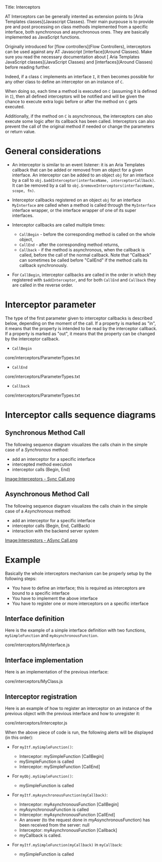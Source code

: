 Title: Interceptors



AT Interceptors can be generally intented as extension points to [Aria Templates classes](Javascript Classes). Their main purpouse is to provide pre and post processing on class methods implemented from a specific interface, both synchronous and asynchronous ones. They are basically implemented as JavaScript functions.

Originally introduced for [flow controllers](Flow Controllers), interceptors can be used against any AT Javascript [interface](Around Classes). Make sure you read the necessary documentation about [ Aria Templates JavaScript classes](JavaScript Classes) and [interfaces](Around Classes) before reading further.

Indeed, if a class `C` implements an interface `I`, it then becomes possible for any other class to define an interceptor on an instance of `C`.

When doing so, each time a method is executed on `C` (assuming it is defined in `I`), then all defined interceptors will be notified and will be given the chance to execute extra logic before or after the method on `C` gets executed.

Additionally, if the method on `C` is asynchronous, the interceptors can also execute some logic after its callback has been called.
Interceptors can also prevent the call of the original method if needed or change the parameters or return value.

# General considerations

* An interceptor is similar to an event listener: it is an Aria Templates callback that can be added or removed from an object for a given interface. An interceptor can be added to an object `obj` for an interface by a call to `obj.$addInterceptor(interfaceName, interceptorCallback)`. It can be removed by a call to `obj.$removeInterceptors(interfaceName, scope, fn)`.

* Interceptor callbacks registered on an object `obj` for an interface `MyInterface` are called when a method is called through the `MyInterface` interface wrapper, or the interface wrapper of one of its super interfaces.

* Interceptor callbacks are called multiple times:
	* `CallBegin` - before the corresponding method is called on the whole object,
	* `CallEnd` - after the corresponding method returns,
	* `Callback` - if the method is asynchronous, when the callback is called, before the call of the normal callback. Note that "Callback" can sometimes be called before "CallEnd" if the method calls its callback synchronously.

* For `CallBegin`, interceptor callbacks are called in the order in which they registered with `$addInterceptor`, and for both `CallEnd` and `Callback` they are called in the reverse order.

# Interceptor parameter

The type of the first parameter given to interceptor callbacks is described below, depending on the moment of the call. If a property is marked as "in", it means that the property is intended to be read by the interceptor callback. If a property is marked as "out", it means that the property can be changed by the interceptor callback.

* `CallBegin`

<srcinclude tag="CallBegin" lang="text">core/interceptors/ParameterTypes.txt</srcinclude>

* `CallEnd`

<srcinclude tag="CallEnd" lang="text">core/interceptors/ParameterTypes.txt</srcinclude>

* `Callback`

<srcinclude tag="Callback" lang="text">core/interceptors/ParameterTypes.txt</srcinclude>

# Interceptor calls sequence diagrams

## Synchronous Method Call

The following sequence diagram visualizes the calls chain in the simple case of a *Synchronous* method:

* add an interceptor for a specific interface
* intercepted method execution
* interceptor calls (Begin, End)

[Image:Interceptors - Sync Call.png](Image:Interceptors_-_Sync_Call.png)

## Asynchronous Method Call

The following sequence diagram visualizes the calls chain in the simple case of a *Asynchronous* method:

* add an interceptor for a specific interface
* interceptor calls (Begin, End, CallBack)
* interaction with the backend server system

[Image:Interceptors - ASync Call.png](Image:Interceptors_-_ASync_Call.png)

# Example

Basically the whole interceptors mechanism can be properly setup by the following steps:

* You have to define an interface; this is required as interceptors are bound to a specific interface
* You have to implement the above interface
* You have to register one or more interceptors on a specific interface

## Interface definition

Here is the example of a simple interface definition with two functions, `mySimpleFunction` and `myAsynchronousFunction`.

<srcinclude lang="javascript" outdent="true">core/interceptors/MyInterface.js</srcinclude>

## Interface implementation

Here is an implementation of the previous interface:

<srcinclude lang="javascript" outdent="true">core/interceptors/MyClass.js</srcinclude>

## Interceptor registration

Here is an example of how to register an interceptor on an instance of the previous object with the previous interface and how to unregister it:

<srcinclude lang="javascript" outdent="true">core/interceptors/Interceptor.js</srcinclude>

When the above piece of code is run, the following alerts will be displayed (in this order):

* For `myItf.mySimpleFunction()`:
	* Interceptor: mySimpleFunction [CallBegin]
	* mySimpleFunction is called
	* Interceptor: mySimpleFunction [CallEnd]

* For `myObj.mySimpleFunction()`:
	* mySimpleFunction is called

* For `myItf.myAsynchronousFunction(myCallback)`:
	* Interceptor: myAsynchronousFunction [CallBegin]
	* myAsynchronousFunction is called
	* Interceptor: myAsynchronousFunction [CallEnd]
	* An answer (to the request done in myAsynchronousFunction) has been received from the server: null
	* Interceptor: myAsynchronousFunction [Callback]
	* myCallback is called.

* For `myItf.mySimpleFunction(myCallback)` in `myCallback`:
	* mySimpleFunction is called